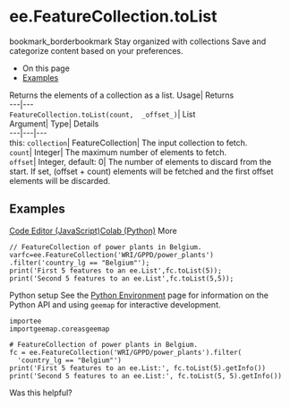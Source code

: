  
#  ee.FeatureCollection.toList
bookmark_borderbookmark Stay organized with collections  Save and categorize content based on your preferences.
  * On this page
  * [Examples](https://developers.google.com/earth-engine/apidocs/ee-featurecollection-tolist#examples)


Returns the elements of a collection as a list. 
Usage| Returns  
---|---  
`FeatureCollection.toList(count,  _offset_)`| List  
Argument| Type| Details  
---|---|---  
this: `collection`| FeatureCollection| The input collection to fetch.  
`count`| Integer| The maximum number of elements to fetch.  
`offset`| Integer, default: 0| The number of elements to discard from the start. If set, (offset + count) elements will be fetched and the first offset elements will be discarded.  
## Examples
[Code Editor (JavaScript)](https://developers.google.com/earth-engine/apidocs/ee-featurecollection-tolist#code-editor-javascript-sample)[Colab (Python)](https://developers.google.com/earth-engine/apidocs/ee-featurecollection-tolist#colab-python-sample) More
```
// FeatureCollection of power plants in Belgium.
varfc=ee.FeatureCollection('WRI/GPPD/power_plants')
.filter('country_lg == "Belgium"');
print('First 5 features to an ee.List',fc.toList(5));
print('Second 5 features to an ee.List',fc.toList(5,5));
```
Python setup
See the [ Python Environment](https://developers.google.com/earth-engine/guides/python_install) page for information on the Python API and using `geemap` for interactive development.
```
importee
importgeemap.coreasgeemap
```
```
# FeatureCollection of power plants in Belgium.
fc = ee.FeatureCollection('WRI/GPPD/power_plants').filter(
  'country_lg == "Belgium"')
print('First 5 features to an ee.List:', fc.toList(5).getInfo())
print('Second 5 features to an ee.List:', fc.toList(5, 5).getInfo())
```

Was this helpful?
